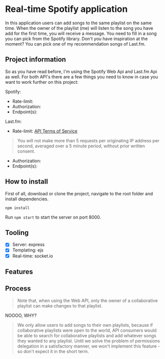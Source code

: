 # Real-time Spotify application

In this application users can add songs to the same playlist on the same time. When the owner of the playlist (me) will listen to the song you have add for the first time, you will receive a message. You need to fill in a song you can pick from the Spotify library. Don't you have inspiration at the moment? You can pick one of my recommendation songs of Last.fm.

<!-- Add a nice image here at the end of the week, showing off your shiny frontend 📸 -->

## Project information
So as you have read before, I'm using the Spotify Web Api and Last.fm Api as well. For both API's there are a few things you need to know in case you want to work further on this project:

Spotify:
* Rate-limit:
* Authorization:
* Endpoint(s):

Last.fm:
* Rate-limit: [API Terms of Service](https://www.last.fm/api/tos)
> You will not make more than 5 requests per originating IP address per second, averaged over a 5 minute period, without prior written consent.

* Authorization:
* Endpoint(s):


<!-- Include the sketch you made in class and describe what the real-time aspect of your project will entail. -->

## How to install
First of all, download or clone the project, navigate to the root folder and install dependencies.

`npm install`

Run `npm start` to start the server on port 8000.

## Tooling
- [x] Server: express
- [x] Templating: ejs
- [x] Real-time: socket.io

## Features
<!-- ...but how does one use this project? What are its features 🤔 -->

<!-- Where do the 0️⃣s and 1️⃣s live in your project? What db system are you using?-->

<!-- Maybe a checklist of done stuff and stuff still on your wishlist? ✅ -->

<!-- How about a license here? 📜 (or is it a licence?) 🤷 -->

## Process

> Note that, when using the Web API, only the owner of a collaborative playlist can make changes to that playlist.

NOOOO, WHY?

> We only allow users to add songs to their own playlists, because if collaborative playlists were open to the world, API consumers would be able to search for collaborative playlists and add whatever songs they wanted to any playlist. Until we solve the problem of permissions delegation in a satisfactory manner, we won't implement this feature - so don't expect it in the short term.
